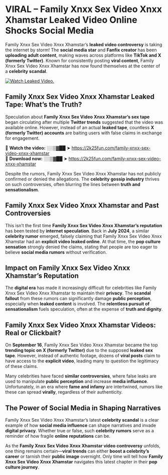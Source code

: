 # VIRAL – Family Xnxx Sex Video Xnxx Xhamstar Leaked Video Online Shocks Social Media 

Family Xnxx Sex Video Xnxx Xhamstar’s **leaked video controversy** is taking the internet by storm! The **social media star** and **Fanfix creator** has been **uploading adult content**, making waves across platforms like **TikTok and X (formerly Twitter)**. Known for consistently posting **viral content**, Family Xnxx Sex Video Xnxx Xhamstar has now found themselves at the center of a **celebrity scandal**.  

[![Watch Leaked Video.](https://miro.medium.com/v2/resize:fit:828/format:webp/1*cilzJN44JGOrTw9NJCrNHA.gif "Watch Leaked Video")](https://2k25fun.com/family-xnxx-sex-video-xnxx-xhamstar)

## **Family Xnxx Sex Video Xnxx Xhamstar Leaked Tape: What’s the Truth?**  
Speculation about **Family Xnxx Sex Video Xnxx Xhamstar’s sex tape** began circulating after multiple **Twitter trends** suggested that the video was available online. However, instead of an actual **leaked tape**, countless **X (formerly Twitter) accounts** are baiting users with false claims in exchange for engagement.  

🔹 **Watch the video:** ░░▒▓██ ➤ https://2k25fun.com/family-xnxx-sex-video-xnxx-xhamstar  
🔹 **Download now:** ░░▒▓██ ➤ https://2k25fun.com/family-xnxx-sex-video-xnxx-xhamstar  

Despite the rumors, Family Xnxx Sex Video Xnxx Xhamstar has not publicly confirmed or denied the allegations. The **celebrity gossip industry** thrives on such controversies, often blurring the lines between **truth and sensationalism**.  

## **Family Xnxx Sex Video Xnxx Xhamstar and Past Controversies**  
This isn’t the first time **Family Xnxx Sex Video Xnxx Xhamstar’s reputation** has been tested by **internet speculation**. Back in **July 2024**, a similar **celebrity rumor** emerged, falsely claiming that Family Xnxx Sex Video Xnxx Xhamstar had an **explicit video leaked online**. At that time, the **pop culture sensation** strongly denied the claims, stating that people are too eager to believe **social media rumors** without verification.  

## **Impact on Family Xnxx Sex Video Xnxx Xhamstar’s Reputation**  
The **digital era** has made it increasingly difficult for celebrities like Family Xnxx Sex Video Xnxx Xhamstar to maintain their **privacy**. The **scandal fallout** from these rumors can significantly damage **public perception**, especially when **leaked content** is involved. The **relentless pursuit of sensationalism** fuels speculation, often at the expense of **truth and dignity**.  

## **Family Xnxx Sex Video Xnxx Xhamstar Videos: Real or Clickbait?**  
On **September 16**, Family Xnxx Sex Video Xnxx Xhamstar became the top **trending topic on X (formerly Twitter)** due to the supposed **leaked sex tape**. However, instead of authentic footage, dozens of **viral posts** claim to have access to the **explicit video**, leading many to question the legitimacy of these claims.  

Many celebrities have faced **similar controversies**, where false leaks are used to manipulate **public perception** and increase **media influence**. Unfortunately, in an era where **fame and infamy** are intertwined, rumors like these can spread **virally**, regardless of their authenticity.  

## **The Power of Social Media in Shaping Narratives**  
Family Xnxx Sex Video Xnxx Xhamstar’s latest **celebrity scandal** is a clear example of how **social media influence** can shape narratives and invade **digital privacy**. Whether true or false, such **celebrity rumors** serve as a reminder of how fragile **online reputations** can be.  

As the **Family Xnxx Sex Video Xnxx Xhamstar video controversy** unfolds, one thing remains certain—**viral trends** can either **boost a celebrity’s career** or tarnish their **public image** overnight. Only time will tell how **Family Xnxx Sex Video Xnxx Xhamstar** navigates this latest chapter in their **pop culture journey**. 